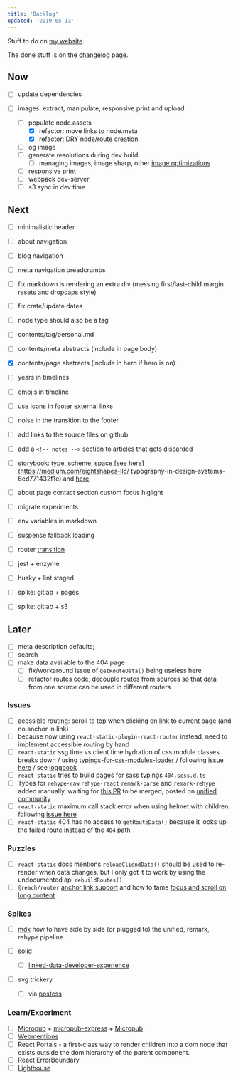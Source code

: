```yaml
---
title: 'Backlog'
updated: '2019-05-13'
---
```


Stuff to do on [my website](/about).

The done stuff is on the [changelog](./changelog) page.

<!-- abstract -->

## Now

- [ ] update dependencies

- [ ] images: extract, manipulate, responsive print and upload

  - [ ] populate node.assets
    - [x] refactor: move links to node.meta
    - [x] refactor: DRY node/route creation
  - [ ] og image
  - [ ] generate resolutions during dev build
    - [ ] managing images, image sharp, other [image optimizations](https://medium.com/grailed-engineering/image-optimization-using-higher-order-components-f401e6b4e1b1)
  - [ ] responsive print
  - [ ] webpack dev-server
  - [ ] s3 sync in dev time

## Next

- [ ] minimalistic header
- [ ] about navigation
- [ ] blog navigation
- [ ] meta navigation breadcrumbs

- [ ] fix markdown is rendering an extra div (messing first/last-child margin resets and dropcaps style)
- [ ] fix crate/update dates
- [ ] node type should also be a tag

- [ ] contents/tag/personal.md
- [ ] contents/meta abstracts (include in page body)
- [x] contents/page abstracts (include in hero if hero is on)

- [ ] years in timelines
- [ ] emojis in timeline
- [ ] use icons in footer external links
- [ ] noise in the transition to the footer

- [ ] add links to the source files on github
- [ ] add a `<!-- notes -->` section to articles that gets discarded

- [ ] storybook: type, scheme, space [see here](https://medium.com/eightshapes-llc/
      typography-in-design-systems-6ed771432f1e) and [here](https://medium.com/eightshapes-llc/space-in-design-systems-188bcbae0d62)

- [ ] about page contact section custom focus higlight

- [ ] migrate experiments
- [ ] env variables in markdown
- [ ] suspense fallback loading
- [ ] router [transition](https://reach.tech/router/example/animation)
- [ ] jest + enzyme
- [ ] husky + lint staged
- [ ] spike: gitlab + pages
- [ ] spike: gitlab + s3

## Later

- [ ] meta description defaults;
- [ ] search
- [ ] make data available to the 404 page
  - [ ] fix/workaround issue of `getRouteData()` being useless here
  - [ ] refactor routes code, decouple routes from sources so that data from one source can be used in different routers

### Issues

- [ ] acessible routing: scroll to top when clicking on link to current page (and no anchor in link)
- [ ] because now using `react-static-plugin-react-router` instead, need to implement accessible routing by hand
- [ ] `react-static` ssg time vs client time hydration of css module classes breaks down
      / using [typings-for-css-modules-loader](https://github.com/Jimdo/typings-for-css-modules-loader)
      / following [issue here](https://github.com/nozzle/react-static/issues/984)
      / see [loggbook](./logbook-accepted.md)
- [ ] `react-static` tries to build pages for sass typings `404.scss.d.ts`
- [ ] Types for `rehype-raw` `rehype-react` `remark-parse` and `remark-rehype` added manually, waiting for [this PR](https://github.com/remarkjs/remark/pull/383) to be merged, posted on [unified community](https://spectrum.chat/unified/type-definitions/missing-typings-across-plugin-community~49ee93c0-23bf-49f3-9706-2468b0760564)
- [ ] `react-static` maximum call stack error when using helmet with children, following [issue here](https://github.com/nozzle/react-static/issues/1119)
- [ ] `react-static` 404 has no access to `getRouteData()` because it looks up the failed route instead of the `404` path

### Puzzles

- [ ] `react-static` [docs](https://github.com/nozzle/react-static/blob/master/meta/api.md#reloadClientData) mentions `reloadCliendData()` should be used to re-render when data changes, but I only got it to work by using the undocumented api `rebuildRoutes()`
- [ ] `@reach/router` [anchor link support](https://github.com/reach/router/issues/235) and how to tame [focus and scroll on long content](https://github.com/reach/router/issues/62)

### Spikes

- [ ] [mdx](https://mdxjs.com/advanced/typescript) how to have side by side (or plugged to) the unified, remark, rehype pipeline

- [ ] [solid](https://solid.inrupt.com/)

  - [ ] [linked-data-developer-experience](https://ruben.verborgh.org/blog/2018/12/28/designing-a-linked-data-developer-experience/)

- [ ] svg trickery
  - [ ] via [postcss](https://github.com/jonathantneal/postcss-write-svg)

### Learn/Experiment

- [ ] [Micropub](https://indieweb.org/Micropub) + [micropub-express](https://github.com/voxpelli/node-micropub-express) + [Micropub](https://micropub.rocks/)
- [ ] [Webmentions](https://webmention.io/)
- [ ] React Portals - a first-class way to render children into a dom node
      that exists outside the dom hierarchy of the parent component.
- [ ] React ErrorBoundary
- [ ] [Lighthouse](https://developers.google.com/web/tools/lighthouse/)
